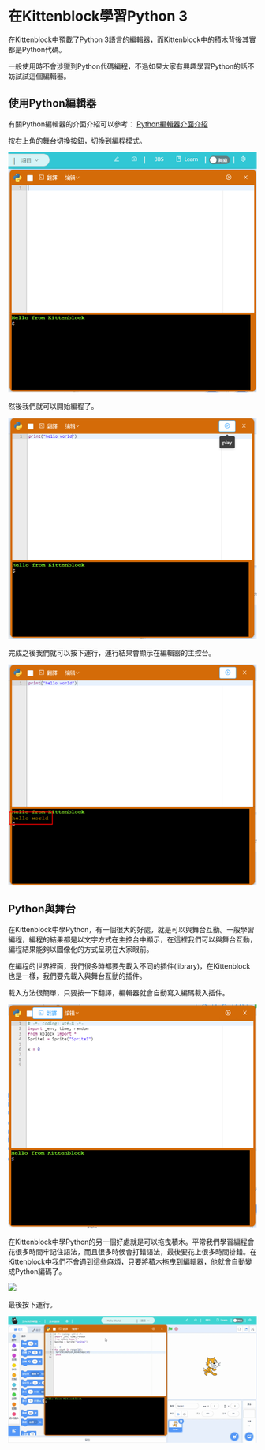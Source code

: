 # 在Kittenblock學習Python 3

在Kittenblock中預載了Python 3語言的編輯器，而Kittenblock中的積木背後其實都是Python代碼。

一般使用時不會涉獵到Python代碼編程，不過如果大家有興趣學習Python的話不妨試試這個編輯器。

## 使用Python編輯器

有關Python編輯器的介面介紹可以參考： [Python編輯器介面介紹](../kittenbot_function/kittenpython.md)

按右上角的舞台切換按鈕，切換到編程模式。

![](./images/1.png)

然後我們就可以開始編程了。

![](./images/2.png)

完成之後我們就可以按下運行，運行結果會顯示在編輯器的主控台。

![](./images/3.png)

## Python與舞台

在Kittenblock中學Python，有一個很大的好處，就是可以與舞台互動。一般學習編程，編程的結果都是以文字方式在主控台中顯示，在這裡我們可以與舞台互動，編程結果能夠以圖像化的方式呈現在大家眼前。

在編程的世界裡面，我們很多時都要先載入不同的插件(library)，在Kittenblock也是一樣，我們要先載入與舞台互動的插件。

載入方法很簡單，只要按一下翻譯，編輯器就會自動寫入編碼載入插件。

![](./images/5.png)

在Kittenblock中學Python的另一個好處就是可以拖曳積木。平常我們學習編程會花很多時間牢記住語法，而且很多時候會打錯語法，最後要花上很多時間排錯。在Kittenblock中我們不會遇到這些麻煩，只要將積木拖曳到編輯器，他就會自動變成Python編碼了。

![](./images/6.gif)

最後按下運行。

![](./images/7.gif)

